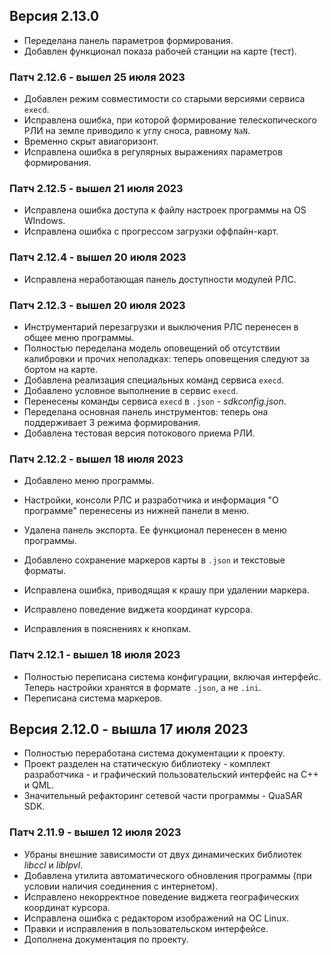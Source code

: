## Версия 2.13.0 
- Переделана панель параметров формирования.
- Добавлен функционал показа рабочей станции на карте (тест).

### Патч 2.12.6 - вышел 25 июля 2023

- Добавлен режим совместимости со старыми версиями сервиса `execd`.
- Исправлена ошибка, при которой формирование телескопического РЛИ на земле приводило к углу сноса, равному `NaN`.
- Временно скрыт авиагоризонт.
- Исправлена ошибка в регулярных выражениях параметров формирования.

### Патч 2.12.5 - вышел 21 июля 2023

- Исправлена ошибка доступа к файлу настроек программы на OS WIndows.
- Исправлена ошибка с прогрессом загрузки оффлайн-карт.

### Патч 2.12.4 - вышел 20 июля 2023

- Исправлена неработающая панель доступности модулей РЛС.

### Патч 2.12.3 - вышел 20 июля 2023

- Инструментарий перезагрузки и выключения РЛС перенесен в общее меню программы.
- Полностью переделана модель оповещений об отсутствии калибровки и прочих неполадках: теперь оповещения следуют за бортом на карте.
- Добавлена реализация специальных команд сервиса `execd`.
- Добавлено условное выполнение в сервис `execd`.
- Перенесены команды сервиса `execd` в `.json` - *sdkconfig.json*.
- Переделана основная панель инструментов: теперь она поддерживает 3 режима формирования.
- Добавлена тестовая версия потокового приема РЛИ.

### Патч 2.12.2 - вышел 18 июля 2023

- Добавлено меню программы.
- Настройки, консоли РЛС и разработчика и информация "О программе" перенесены из нижней панели в меню.
- Удалена панель экспорта. Ее функционал перенесен в меню программы.

- Добавлено сохранение маркеров карты в `.json` и текстовые форматы.

- Исправлена ошибка, приводящая к крашу при удалении маркера.

- Исправлено поведение виджета координат курсора.

- Исправления в пояснениях к кнопкам.

### Патч 2.12.1 - вышел 18 июля 2023

- Полностью переписана система конфигурации, включая интерфейс. Теперь настройки хранятся в формате `.json`, а не `.ini`.
- Переписана система маркеров.

## Версия 2.12.0 - вышла 17 июля 2023

- Полностью переработана система документации к проекту.
- Проект разделен на статическую библиотеку - комплект разработчика - и графический пользовательский интерфейс на C++ и QML. 
- Значительный рефакторинг сетевой части программы - QuaSAR SDK.

### Патч 2.11.9 - вышел 12 июля 2023

- Убраны внешние зависимости от двух динамических библиотек *libccl* и *liblpvl*.
- Добавлена утилита автоматического обновления программы (при условии наличия соединения с интернетом).
- Исправлено некорректное поведение виджета географических координат курсора.
- Исправлена ошибка с редактором изображений на ОС Linux.
- Правки и исправления в пользовательском интерфейсе.
- Дополнена документация по проекту.